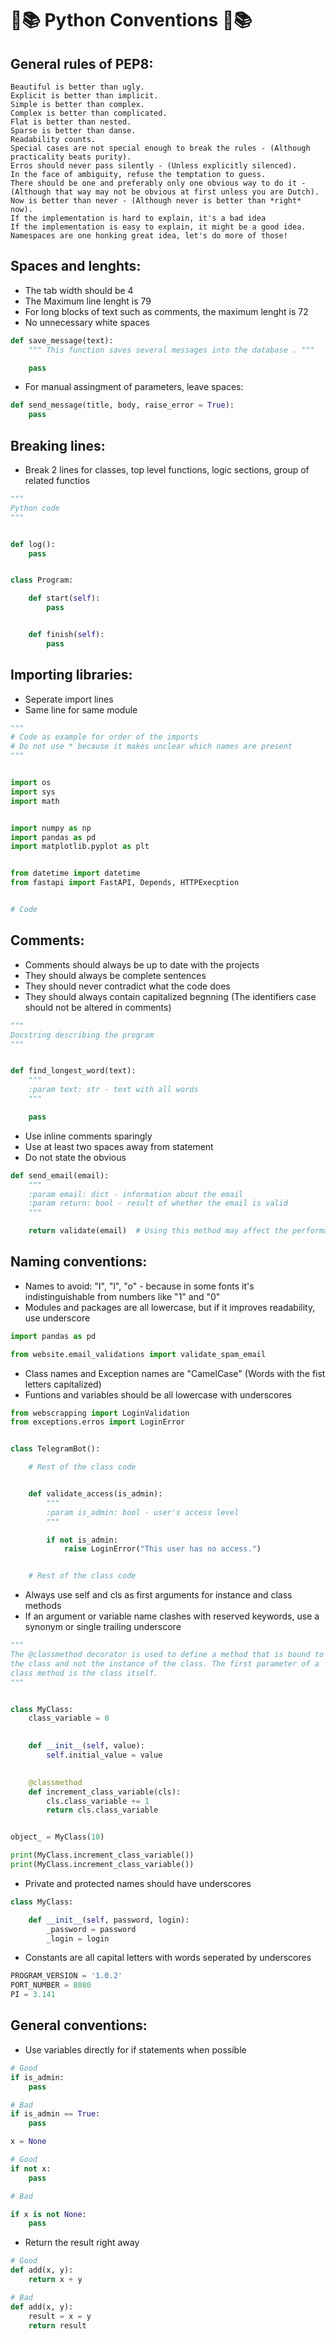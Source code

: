 # 🐍📚 Python Conventions 🐍📚

## General rules of PEP8:

```
Beautiful is better than ugly.
Explicit is better than implicit.
Simple is better than complex.
Complex is better than complicated.
Flat is better than nested.
Sparse is better than danse.
Readability counts.
Special cases are not special enough to break the rules - (Although practicality beats purity).
Erros should never pass silently - (Unless explicitly silenced).
In the face of ambiguity, refuse the temptation to guess.
There should be one and preferably only one obvious way to do it - (Although that way may not be obvious at first unless you are Dutch).
Now is better than never - (Although never is better than *right* now).
If the implementation is hard to explain, it's a bad idea
If the implementation is easy to explain, it might be a good idea.
Namespaces are one honking great idea, let's do more of those!
```

## Spaces and lenghts:

- The tab width should be 4
- The Maximum line lenght is 79
- For long blocks of text such as comments, the maximum lenght is 72
- No unnecessary white spaces

```python
def save_message(text):
    """ This function saves several messages into the database . """

    pass
```

- For manual assingment of parameters, leave spaces:

```python
def send_message(title, body, raise_error = True):
    pass
```


## Breaking lines:

- Break 2 lines for classes, top level functions, logic sections, group of related functios

```python
"""
Python code
"""


def log():
    pass


class Program:

    def start(self):
        pass


    def finish(self):
        pass

```

## Importing libraries:

- Seperate import lines
- Same line for same module

```python
"""
# Code as example for order of the imports
# Do not use * because it makes unclear which names are present
"""


import os
import sys
import math


import numpy as np
import pandas as pd
import matplotlib.pyplot as plt


from datetime import datetime
from fastapi import FastAPI, Depends, HTTPExecption  


# Code

```

## Comments:

- Comments should always be up to date with the projects
- They should always be complete sentences
- They should never contradict what the code does
- They should always contain capitalized begnning (The identifiers case should not be altered in comments)

```python
"""
Docstring describing the program
"""


def find_longest_word(text):
    """
    :param text: str - text with all words
    """

    pass
```

- Use inline comments sparingly
- Use at least two spaces away from statement
- Do not state the obvious

```python
def send_email(email):
    """
    :param email: dict - information about the email
    :param return: bool - result of whether the email is valid
    """

    return validate(email)  # Using this method may affect the performance
```

## Naming conventions:

- Names to avoid: "I", "l", "o" - because in some fonts it's indistinguishable from numbers like "1" and "0"
- Modules and packages are all lowercase, but if it improves readability, use underscore

```python
import pandas as pd

from website.email_validations import validate_spam_email
```

- Class names and Exception names are "CamelCase" (Words with the fist letters capitalized)
- Funtions and variables should be all lowercase with underscores

```python
from webscrapping import LoginValidation
from exceptions.erros import LoginError


class TelegramBot():

    # Rest of the class code


    def validate_access(is_admin):
        """
        :param is_admin: bool - user's access level
        """

        if not is_admin:
            raise LoginError("This user has no access.")


    # Rest of the class code

```
- Always use self and cls as first arguments for instance and class methods
- If an argument or variable name clashes with reserved keywords, use a synonym or single trailing underscore


```python
"""
The @classmethod decorator is used to define a method that is bound to
the class and not the instance of the class. The first parameter of a
class method is the class itself.
"""


class MyClass:
    class_variable = 0
    

    def __init__(self, value):
        self.initial_value = value
    

    @classmethod
    def increment_class_variable(cls):
        cls.class_variable += 1
        return cls.class_variable


object_ = MyClass(10)

print(MyClass.increment_class_variable())  
print(MyClass.increment_class_variable())

```
- Private and protected names should have underscores

```python
class MyClass:

    def __init__(self, password, login):
        _password = password
        _login = login
```

- Constants are all capital letters with words seperated by underscores

```python
PROGRAM_VERSION = '1.0.2'
PORT_NUMBER = 8080
PI = 3.141
```

## General conventions:

- Use variables directly for if statements when possible

```python
# Good 
if is_admin:
    pass

# Bad
if is_admin == True:
    pass
```

```python
x = None

# Good 
if not x:
    pass

# Bad

if x is not None:
    pass
```

- Return the result right away

```python
# Good 
def add(x, y):
    return x + y

# Bad
def add(x, y):
    result = x = y
    return result
```
